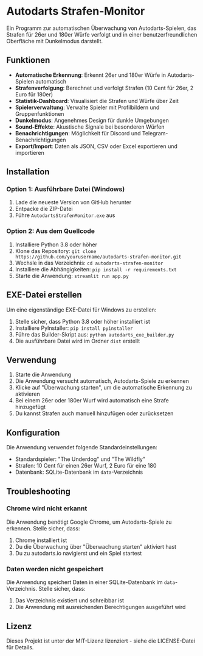 # Autodarts Strafen-Monitor

Ein Programm zur automatischen Überwachung von Autodarts-Spielen, das Strafen für 26er und 180er Würfe verfolgt und in einer benutzerfreundlichen Oberfläche mit Dunkelmodus darstellt.

## Funktionen

- **Automatische Erkennung**: Erkennt 26er und 180er Würfe in Autodarts-Spielen automatisch
- **Strafenverfolgung**: Berechnet und verfolgt Strafen (10 Cent für 26er, 2 Euro für 180er)
- **Statistik-Dashboard**: Visualisiert die Strafen und Würfe über Zeit
- **Spielerverwaltung**: Verwalte Spieler mit Profilbildern und Gruppenfunktionen
- **Dunkelmodus**: Angenehmes Design für dunkle Umgebungen
- **Sound-Effekte**: Akustische Signale bei besonderen Würfen
- **Benachrichtigungen**: Möglichkeit für Discord und Telegram-Benachrichtigungen
- **Export/Import**: Daten als JSON, CSV oder Excel exportieren und importieren

## Installation

### Option 1: Ausführbare Datei (Windows)

1. Lade die neueste Version von GitHub herunter
2. Entpacke die ZIP-Datei
3. Führe `AutodartsStrafenMonitor.exe` aus

### Option 2: Aus dem Quellcode

1. Installiere Python 3.8 oder höher
2. Klone das Repository: `git clone https://github.com/yourusername/autodarts-strafen-monitor.git`
3. Wechsle in das Verzeichnis: `cd autodarts-strafen-monitor`
4. Installiere die Abhängigkeiten: `pip install -r requirements.txt`
5. Starte die Anwendung: `streamlit run app.py`

## EXE-Datei erstellen

Um eine eigenständige EXE-Datei für Windows zu erstellen:

1. Stelle sicher, dass Python 3.8 oder höher installiert ist
2. Installiere PyInstaller: `pip install pyinstaller`
3. Führe das Builder-Skript aus: `python autodarts_exe_builder.py`
4. Die ausführbare Datei wird im Ordner `dist` erstellt

## Verwendung

1. Starte die Anwendung
2. Die Anwendung versucht automatisch, Autodarts-Spiele zu erkennen
3. Klicke auf "Überwachung starten", um die automatische Erkennung zu aktivieren
4. Bei einem 26er oder 180er Wurf wird automatisch eine Strafe hinzugefügt
5. Du kannst Strafen auch manuell hinzufügen oder zurücksetzen

## Konfiguration

Die Anwendung verwendet folgende Standardeinstellungen:

- Standardspieler: "The Underdog" und "The Wildfly"
- Strafen: 10 Cent für einen 26er Wurf, 2 Euro für eine 180
- Datenbank: SQLite-Datenbank im `data`-Verzeichnis

## Troubleshooting

### Chrome wird nicht erkannt

Die Anwendung benötigt Google Chrome, um Autodarts-Spiele zu erkennen. Stelle sicher, dass:

1. Chrome installiert ist
2. Du die Überwachung über "Überwachung starten" aktiviert hast
3. Du zu autodarts.io navigierst und ein Spiel startest

### Daten werden nicht gespeichert

Die Anwendung speichert Daten in einer SQLite-Datenbank im `data`-Verzeichnis. Stelle sicher, dass:

1. Das Verzeichnis existiert und schreibbar ist
2. Die Anwendung mit ausreichenden Berechtigungen ausgeführt wird

## Lizenz

Dieses Projekt ist unter der MIT-Lizenz lizenziert - siehe die LICENSE-Datei für Details.